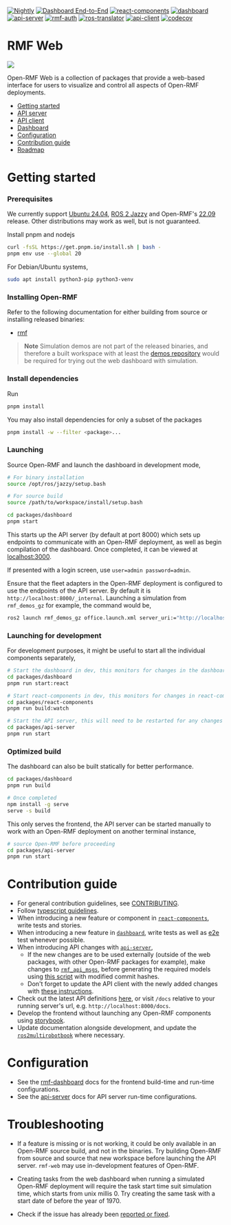 [![Nightly](https://github.com/open-rmf/rmf-web/actions/workflows/nightly.yml/badge.svg)](https://github.com/open-rmf/rmf-web/actions/workflows/nightly.yml) [![Dashboard End-to-End](https://github.com/open-rmf/rmf-web/actions/workflows/dashboard-e2e.yml/badge.svg)](https://github.com/open-rmf/rmf-web/actions/workflows/dashboard-e2e.yml) [![react-components](https://github.com/open-rmf/rmf-web/workflows/react-components/badge.svg)](https://github.com/open-rmf/rmf-web/actions?query=workflow%3Areact-components+branch%3Amain) [![dashboard](https://github.com/open-rmf/rmf-web/workflows/dashboard/badge.svg)](https://github.com/open-rmf/rmf-web/actions?query=workflow%3Adashboard+branch%3Amain) [![api-server](https://github.com/open-rmf/rmf-web/workflows/api-server/badge.svg)](https://github.com/open-rmf/rmf-web/actions?query=workflow%3Aapi-server+branch%3Amain) [![rmf-auth](https://github.com/open-rmf/rmf-web/actions/workflows/rmf-auth.yml/badge.svg)](https://github.com/open-rmf/rmf-web/actions/workflows/rmf-auth.yml) [![ros-translator](https://github.com/open-rmf/rmf-web/actions/workflows/ros-translator.yml/badge.svg)](https://github.com/open-rmf/rmf-web/actions/workflows/ros-translator.yml) [![api-client](https://github.com/open-rmf/rmf-web/actions/workflows/api-client.yml/badge.svg)](https://github.com/open-rmf/rmf-web/actions/workflows/api-client.yml) [![codecov](https://codecov.io/gh/open-rmf/rmf-web/branch/main/graph/badge.svg)](https://codecov.io/gh/open-rmf/rmf-web)

# RMF Web

![](https://github.com/open-rmf/rmf-web/blob/media/dashboard_office_world.gif)

Open-RMF Web is a collection of packages that provide a web-based interface for users to visualize and control all aspects of Open-RMF deployments.

- [Getting started](#getting-started)
- [API server](packages/api-server)
- [API client](packages/api-client)
- [Dashboard](packages/dashboard)
- [Configuration](#configuration)
- [Contribution guide](#contribution-guide)
- [Roadmap](https://github.com/open-rmf/rmf-web/wiki/Open-RMF-Web-Dashboard)

# Getting started

### Prerequisites

We currently support [Ubuntu 24.04](https://releases.ubuntu.com/noble/), [ROS 2 Jazzy](https://docs.ros.org/en/jazzy/index.html) and Open-RMF's [22.09](https://github.com/open-rmf/rmf/releases/tag/22.09) release. Other distributions may work as well, but is not guaranteed.

Install pnpm and nodejs
```bash
curl -fsSL https://get.pnpm.io/install.sh | bash -
pnpm env use --global 20
```

For Debian/Ubuntu systems,
```bash
sudo apt install python3-pip python3-venv
```

### Installing Open-RMF

Refer to the following documentation for either building from source or installing released binaries:

* [rmf](https://github.com/open-rmf/rmf)

> **Note**
> Simulation demos are not part of the released binaries, and therefore a built workspace with at least the [demos repository](https://github.com/open-rmf/rmf_demos) would be required for trying out the web dashboard with simulation.

### Install dependencies

Run
```bash
pnpm install
```

You may also install dependencies for only a subset of the packages
```bash
pnpm install -w --filter <package>...
```

### Launching

Source Open-RMF and launch the dashboard in development mode,
```bash
# For binary installation
source /opt/ros/jazzy/setup.bash

# For source build
source /path/to/workspace/install/setup.bash

cd packages/dashboard
pnpm start
```

This starts up the API server (by default at port 8000) which sets up endpoints to communicate with an Open-RMF deployment, as well as begin compilation of the dashboard. Once completed, it can be viewed at [localhost:3000](http://localhost:3000).

If presented with a login screen, use `user=admin password=admin`.

Ensure that the fleet adapters in the Open-RMF deployment is configured to use the endpoints of the API server. By default it is `http://localhost:8000/_internal`. Launching a simulation from `rmf_demos_gz` for example, the command would be,

```bash
ros2 launch rmf_demos_gz office.launch.xml server_uri:="http://localhost:8000/_internal"
```

### Launching for development

For development purposes, it might be useful to start all the individual components separately,

```bash
# Start the dashboard in dev, this monitors for changes in the dashboard package and performs rebuilds. A browser refresh is required after all automated builds.
cd packages/dashboard
pnpm run start:react

# Start react-components in dev, this monitors for changes in react-components, which will in turn trigger a re-build in dashboard.
cd packages/react-components
pnpm run build:watch

# Start the API server, this will need to be restarted for any changes to be reflected
cd packages/api-server
pnpm run start
```

### Optimized build

The dashboard can also be built statically for better performance.

```bash
cd packages/dashboard
pnpm run build

# Once completed
npm install -g serve
serve -s build
```

This only serves the frontend, the API server can be started manually to work with an Open-RMF deployment on another terminal instance,

```bash
# source Open-RMF before proceeding
cd packages/api-server
pnpm run start
```

# Contribution guide

* For general contribution guidelines, see [CONTRIBUTING](CONTRIBUTING.md).
* Follow [typescript guidelines](https://basarat.gitbook.io/typescript/styleguide).
* When introducing a new feature or component in [`react-components`](packages/react-components), write tests and stories.
* When introducing a new feature in [`dashboard`](packages/dashboard), write tests as well as [e2e](packages/dashboard-e2e) test whenever possible.
* When introducing API changes with [`api-server`](packages/api-server),
  * If the new changes are to be used externally (outside of the web packages, with other Open-RMF packages for example), make changes to [`rmf_api_msgs`](https://github.com/open-rmf/rmf_api_msgs), before generating the required models using [this script](packages/api-server/generate-models.sh) with modified commit hashes.
  * Don't forget to update the API client with the newly added changes with [these instructions](packages/api-client/README.md/#generating-rest-api-client).
* Check out the latest API definitions [here](https://open-rmf.github.io/rmf-web/), or visit `/docs` relative to your running server's url, e.g. `http://localhost:8000/docs`.
* Develop the frontend without launching any Open-RMF components using [storybook](packages/dashboard/README.md/#storybook).
* Update documentation alongside development, and update the [`ros2multirobotbook`](https://osrf.github.io/ros2multirobotbook) where necessary.

# Configuration

* See the [rmf-dashboard](packages/dashboard/README.md#configuration) docs for the frontend build-time and run-time configurations.
* See the [api-server](packages/api-server/README.md#configuration) docs for API server run-time configurations.

# Troubleshooting

* If a feature is missing or is not working, it could be only available in an Open-RMF source build, and not in the binaries. Try building Open-RMF from source and source that new workspace before launching the API server. `rmf-web` may use in-development features of Open-RMF.

* Creating tasks from the web dashboard when running a simulated Open-RMF deployment will require the task start time suit simulation time, which starts from unix millis 0. Try creating the same task with a start date of before the year of 1970.

* Check if the issue has already been [reported or fixed](https://github.com/open-rmf/rmf-web/issues).

